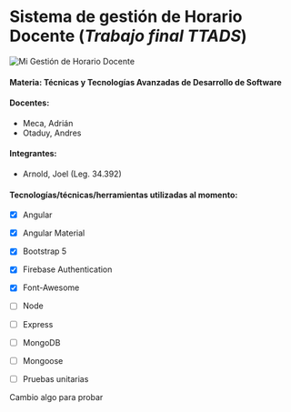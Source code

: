 # Sistema de gestión de Horario Docente (_Trabajo final TTADS_)

![Mi Gestión de Horario Docente](https://i.ibb.co/MfkcMZq/Mi-Gestion-HD.png)

#### Materia: Técnicas y Tecnologías Avanzadas de Desarrollo de Software

#### Docentes:

- Meca, Adrián
- Otaduy, Andres

#### Integrantes:

- Arnold, Joel (Leg. 34.392)

#### Tecnologías/técnicas/herramientas utilizadas al momento:

- [x] Angular
- [x] Angular Material
- [x] Bootstrap 5
- [x] Firebase Authentication
- [x] Font-Awesome
- [ ] Node
- [ ] Express
- [ ] MongoDB
- [ ] Mongoose
- [ ] Pruebas unitarias


Cambio algo para probar
